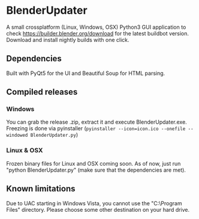 # BlenderUpdater
A small crossplatform (Linux, Windows, OSX) Python3 GUI application to check https://builder.blender.org/download for 
the latest buildbot version. Download and install nightly builds with one click.

## Dependencies
Built with PyQt5 for the UI and Beautiful Soup for HTML parsing.

## Compiled releases
### Windows
You can grab the release .zip, extract it and execute BlenderUpdater.exe. Freezing is done via pyinstaller (`pyinstaller --icon=icon.ico --onefile --windowed BlenderUpdater.py`)

### Linux & OSX
Frozen binary files for Linux and OSX coming soon. As of now, just run "python BlenderUpdater.py" (make sure that the dependencies are met).

## Known limitations
Due to UAC starting in Windows Vista, you cannot use the "C:\Program Files\" directory. Please choose some other destination on your hard drive.
